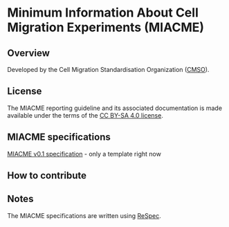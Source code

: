 # Minimum Information About Cell Migration Experiments (MIACME)

## Overview 

Developed by the Cell Migration Standardisation Organization ([CMSO](http://cmso.science)).

## License 

The MIACME reporting guideline and its associated documentation is made available under the terms of the [CC BY-SA 4.0 license](https://creativecommons.org/licenses/by-sa/4.0/).


## MIACME specifications

[MIACME v0.1 specification](http://cellmigstandorg.github.io/MIACME/v0.1/spec/) - only a template right now

## How to contribute

## Notes

The MIACME specifications are written using [ReSpec](https://github.com/w3c/respec).

